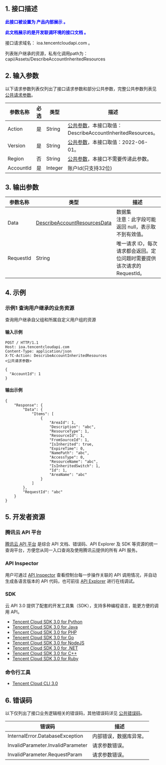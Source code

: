 ## 1. 接口描述

<strong><font color="blue">此接口被设置为 产品内部展示 。</font></strong>

<strong><font color="blue">此文档展示的是开发联调环境的接口文档 。</font></strong>

接口请求域名： ioa.tencentcloudapi.com 。

列表账户继承的资源，私有化调用path为：capi/Assets/DescribeAccountInheritedResources

## 2. 输入参数

以下请求参数列表仅列出了接口请求参数和部分公共参数，完整公共参数列表见 [公共请求参数](/document/product/1679/14881?!preview&preview_docmenu=1&lang=cn&!document=1)。

| 参数名称 | 必选 | 类型 | 描述 |
|---------|---------|---------|---------|
| Action | 是 | String | [公共参数](/document/product/1679/14881?!preview&preview_docmenu=1&lang=cn&!document=1)，本接口取值：DescribeAccountInheritedResources。 |
| Version | 是 | String | [公共参数](/document/product/1679/14881?!preview&preview_docmenu=1&lang=cn&!document=1)，本接口取值：2022-06-01。 |
| Region | 否 | String | [公共参数](/document/product/1679/14881?!preview&preview_docmenu=1&lang=cn&!document=1)，本接口不需要传递此参数。 |
| AccountId | 是 | Integer | 账户Id(只支持32位) |

## 3. 输出参数

| 参数名称 | 类型 | 描述 |
|---------|---------|---------|
| Data | [DescribeAccountResourcesData](/document/product/1679/76684?!preview&preview_docmenu=1&lang=cn&!document=1#DescribeAccountResourcesData) | 数据集<br/>注意：此字段可能返回 null，表示取不到有效值。|
| RequestId | String | 唯一请求 ID，每次请求都会返回。定位问题时需要提供该次请求的 RequestId。|

## 4. 示例

### 示例1 查询用户继承的业务资源

查询用户继承自父组和所属自定义用户组的资源

#### 输入示例

```
POST / HTTP/1.1
Host: ioa.tencentcloudapi.com
Content-Type: application/json
X-TC-Action: DescribeAccountInheritedResources
<公共请求参数>

{
  "AccountId": 1
}
```

#### 输出示例

```
{
    "Response": {
        "Data": {
            "Items": [
                {
                    "AreaId": 1,
                    "Description": "abc",
                    "ResourceType": 1,
                    "ResourceId": 1,
                    "FromSourceId": 1,
                    "IsInherited": true,
                    "ExpireTime": 0,
                    "NamePath": "abc",
                    "AccessType": 0,
                    "ResourceName": "abc",
                    "IsInheritedSwitch": 1,
                    "Id": 1,
                    "AreaName": "abc"
                }
            ]
        },
        "RequestId": "abc"
    }
}
```


## 5. 开发者资源

### 腾讯云 API 平台

[腾讯云 API 平台](https://cloud.tencent.com/api) 是综合 API 文档、错误码、API Explorer 及 SDK 等资源的统一查询平台，方便您从同一入口查询及使用腾讯云提供的所有 API 服务。

### API Inspector

用户可通过 [API Inspector](https://cloud.tencent.com/document/product/1278/49361) 查看控制台每一步操作关联的 API 调用情况，并自动生成各语言版本的 API 代码，也可前往 [API Explorer](https://cloud.tencent.com/document/product/1278/46697) 进行在线调试。

### SDK

云 API 3.0 提供了配套的开发工具集（SDK），支持多种编程语言，能更方便的调用 API。

* [Tencent Cloud SDK 3.0 for Python](https://github.com/TencentCloud/tencentcloud-sdk-python/blob/master/tencentcloud/ioa/v20220601/ioa_client.py)
* [Tencent Cloud SDK 3.0 for Java](https://github.com/TencentCloud/tencentcloud-sdk-java/blob/master/src/main/java/com/tencentcloudapi/ioa/v20220601/IoaClient.java)
* [Tencent Cloud SDK 3.0 for PHP](https://github.com/TencentCloud/tencentcloud-sdk-php/blob/master/src/TencentCloud/Ioa/V20220601/IoaClient.php)
* [Tencent Cloud SDK 3.0 for Go](https://github.com/TencentCloud/tencentcloud-sdk-go/blob/master/tencentcloud/ioa/v20220601/client.go)
* [Tencent Cloud SDK 3.0 for NodeJS](https://github.com/TencentCloud/tencentcloud-sdk-nodejs/blob/master/tencentcloud/services/ioa/v20220601/ioa_client.js)
* [Tencent Cloud SDK 3.0 for .NET](https://github.com/TencentCloud/tencentcloud-sdk-dotnet/blob/master/TencentCloud/Ioa/V20220601/IoaClient.cs)
* [Tencent Cloud SDK 3.0 for C++](https://github.com/TencentCloud/tencentcloud-sdk-cpp/blob/master/ioa/src/v20220601/IoaClient.cpp)
* [Tencent Cloud SDK 3.0 for Ruby](https://github.com/TencentCloud/tencentcloud-sdk-ruby/blob/master/tencentcloud-sdk-ioa/lib/v20220601/client.rb)

### 命令行工具

* [Tencent Cloud CLI 3.0](https://cloud.tencent.com/document/product/440/6176)

## 6. 错误码

以下仅列出了接口业务逻辑相关的错误码，其他错误码详见 [公共错误码](/document/product/1679/44019?!preview&preview_docmenu=1&lang=cn&!document=1#.E5.85.AC.E5.85.B1.E9.94.99.E8.AF.AF.E7.A0.81)。

| 错误码 | 描述 |
|---------|---------|
| InternalError.DatabaseException | 内部错误，数据库异常。 |
| InvalidParameter.InvalidParameter | 请求参数错误。 |
| InvalidParameter.RequestParam | 请求参数错误。 |
